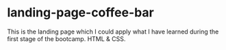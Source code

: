 # landing-page-coffee-bar
This is the landing page which I could apply what I have learned during the first stage of the bootcamp. HTML & CSS.
